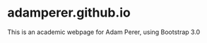 adamperer.github.io
===================
This is an academic webpage for Adam Perer, using Bootstrap 3.0
